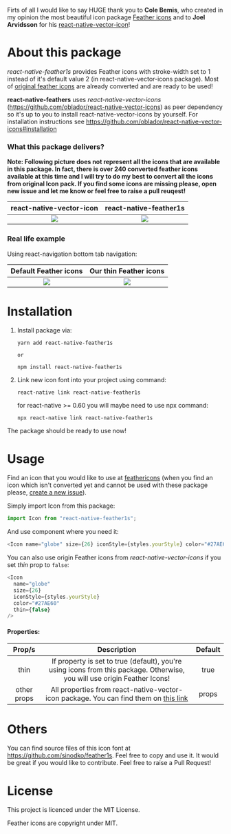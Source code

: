 Firts of all I would like to say HUGE thank you to **Cole Bemis**, who created in my opinion the most beautiful icon package [Feather icons](https://feathericons.com/) and to **Joel Arvidsson** for his [react-native-vector-icon](https://github.com/oblador/react-native-vector-icons)!

# About this package

_react-native-feather1s_ provides Feather icons with stroke-width set to 1 instead of it's default value 2 (in react-native-vector-icons package). Most of [original feather icons](https://feathericons.com/) are already converted and are ready to be used!

**react-native-feathers** uses _react-native-vector-icons_ (https://github.com/oblador/react-native-vector-icons) as peer dependency so it's up to you to install react-native-vector-icons by yourself. For installation instructions see https://github.com/oblador/react-native-vector-icons#installation


### What this package delivers?

**Note: Following picture does not represent all the icons that are available in this package. In fact, there is over 240 converted feather icons available at this time and I will try to do my best to convert all the icons from original Icon pack. If you find some icons are missing please, open new issue and let me know or feel free to raise a pull reuqest!**

react-native-vector-icon      |  react-native-feather1s
:-------------------------:|:------------------------------------------:
![](https://user-images.githubusercontent.com/33039909/61454958-9567ae80-a962-11e9-89a8-8d26cfbc4e1b.png)  |  ![](https://user-images.githubusercontent.com/33039909/61454956-94cf1800-a962-11e9-88f6-0236d6095602.png)

### Real life example

Using react-navigation bottom tab navigation:


Default Feather icons      |  Our thin Feather icons
:-------------------------:|:------------------------------------------:
![](https://user-images.githubusercontent.com/33039909/61456985-ab2ba280-a967-11e9-8d93-ec0cd996f899.png)  |  ![](https://user-images.githubusercontent.com/33039909/61456986-ac5ccf80-a967-11e9-9a78-5c8cd35f76b1.png)



# Installation

1. Install package via:

   ```npm
   yarn add react-native-feather1s

   or

   npm install react-native-feather1s
   ```

2. Link new icon font into your project using command:

   ```npm
   react-native link react-native-feather1s
   ```

   for react-native >= 0.60 you will maybe need to use npx command:

   ```npm
   npx react-native link react-native-feather1s
   ```

The package should be ready to use now!

# Usage

Find an icon that you would like to use at [feathericons](https://feathericons.com/) (when you find an icon which isn't converted yet and cannot be used with these package please, [create a new issue](https://github.com/sinodko/react-native-feather1s/issues/new)).

Simply import Icon from this package:

```js
import Icon from "react-native-feather1s";
```

And use component where you need it:

```js
<Icon name="globe" size={26} iconStyle={styles.yourStyle} color="#27AE60" />
```

You can also use origin Feather icons from _react-native-vector-icons_ if you set _thin_ prop to `false`:

```js
<Icon
  name="globe"
  size={26}
  iconStyle={styles.yourStyle}
  color="#27AE60"
  thin={false}
/>
```

#### Properties:

Prop/s     |                                          Description                                | Default
:---------:|:-------------------------------------------------------------------------------------:|:---------------------:
thin  |  If property is set to true (default), you're using icons from this package. Otherwise, you will use origin Feather Icons!   | true
other props | All properties from react-native-vector-icon package. You can find them on [this link](https://github.com/oblador/react-native-vector-icons#icon-component) | props


# Others

You can find source files of this icon font at https://github.com/sinodko/feather1s. Feel free to copy and use it. It would be great if you would like to contribute. Feel free to raise a Pull Request!

# License

This project is licenced under the MIT License.

Feather icons are copyright under MIT.
